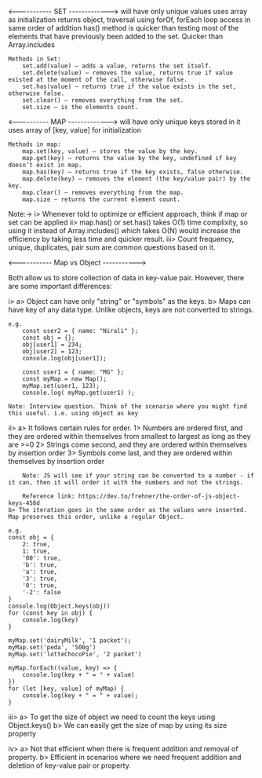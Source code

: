 <----------- SET ------------->
    will have only unique values
    uses array as initialization
    returns object, 
    traversal using forOf, forEach loop
    access in  same order of addition
    has() method is quicker than testing most of the elements that have previously been added to the set. Quicker than Array.includes

    Methods in Set:
        set.add(value) – adds a value, returns the set itself.
        set.delete(value) – removes the value, returns true if value existed at the moment of the call, otherwise false.
        set.has(value) – returns true if the value exists in the set, otherwise false.
        set.clear() – removes everything from the set.
        set.size – is the elements count.
               
<---------- MAP ------------->
    will have only unique keys stored in it
    uses array of [key, value] for initialization

    Methods in map:
        map.set(key, value) – stores the value by the key.
        map.get(key) – returns the value by the key, undefined if key doesn’t exist in map.
        map.has(key) – returns true if the key exists, false otherwise.
        map.delete(key) – removes the element (the key/value pair) by the key.
        map.clear() – removes everything from the map.
        map.size – returns the current element count. 

Note:-> 
        i> Whenever told to optimize or efficient approach, think if map or set can be applied
        ii> map.has() or set.has() takes O(1) time complixity, so using it instead of Array.includes() which takes O(N)
            would increase the efficiency by taking less time and quicker result.
        iii> Count frequency, unique, duplicates, pair sum are common questions based on it.

<----------- Map vs Object ----------->

Both allow us to store collection of data in key-value pair. However, there are some important differences:

i> 
    a> Object can have only "string" or "symbols" as the keys.
    b> Maps can have key of any data type. Unlike objects, keys are not converted to strings.

    e.g.
        const user2 = { name: "Nirali" };
        const obj = {}; 
        obj[user1] = 234; 
        obj[user2] = 123;
        console.log(obj[user1]);

        const user1 = { name: "MG" };
        const myMap = new Map();
        myMap.set(user1, 123);
        console.log( myMap.get(user1) );

    Note: Interview question. Think of the scenario where you might find this useful. i.e. using object as key

ii> 
    a> It follows certain rules for order.
        1> Numbers are ordered first, and they are ordered within themselves from smallest to largest as long as they are >=0
        2> Strings come second, and they are ordered within themselves by insertion order
        3> Symbols come last, and they are ordered within themselves by insertion order

        Note: JS will see if your string can be converted to a number - if it can, then it will order it with the numbers and not the strings.

        Reference link: https://dev.to/frehner/the-order-of-js-object-keys-458d
    b> The iteration goes in the same order as the values were inserted. Map preserves this order, unlike a regular Object.

    e.g.
    const obj = {
        2: true, 
        1: true,
        '00': true,
        'b': true,
        'a': true,
        '3': true,
        '0': true,
        '-2': false
    }
    console.log(Object.keys(obj))
    for (const key in obj) {
        console.log(key)
    }

    myMap.set('dairyMilk', '1 packet');
    myMap.set('peda', '500g')
    myMap.set('lotteChocoPie', '2 packet')

    myMap.forEach((value, key) => {
        console.log(key + " = " + value)
    })
    for (let [key, value] of myMap) {
        console.log(key + " = " + value);
    }
iii>
    a> To get the size of object we need to count the keys using Object.keys()
    b> We can easily get the size of map by using its size property

iv> 
    a> Not that efficient when there is frequent addition and removal of property.
    b> Efficient in scenarios where we need frequent addition and deletion of key-value pair or property.

